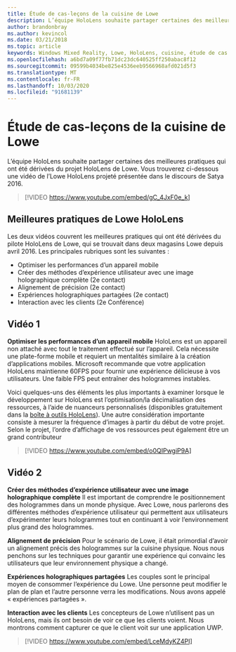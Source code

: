 ```yaml
---
title: Étude de cas-leçons de la cuisine de Lowe
description: L’équipe HoloLens souhaite partager certaines des meilleures pratiques qui ont été dérivées du projet HoloLens de Lowe.
author: brandonbray
ms.author: kevincol
ms.date: 03/21/2018
ms.topic: article
keywords: Windows Mixed Reality, Lowe, HoloLens, cuisine, étude de cas
ms.openlocfilehash: a6bd7a09f77fb71dc23dc640525ff250abac8f12
ms.sourcegitcommit: 09599b4034be825e4536eeb9566968afd021d5f3
ms.translationtype: MT
ms.contentlocale: fr-FR
ms.lasthandoff: 10/03/2020
ms.locfileid: "91681139"
---
```

# <a name="case-study---lessons-from-the-lowes-kitchen"></a>Étude de cas-leçons de la cuisine de Lowe

L’équipe HoloLens souhaite partager certaines des meilleures pratiques qui ont été dérivées du projet HoloLens de Lowe. Vous trouverez ci-dessous une vidéo de l’Lowe HoloLens projeté présentée dans le discours de Satya 2016.
<br>
>[!VIDEO https://www.youtube.com/embed/gC_4JxF0e_k]

## <a name="lowes-hololens-best-practices"></a>Meilleures pratiques de Lowe HoloLens

Les deux vidéos couvrent les meilleures pratiques qui ont été dérivées du pilote HoloLens de Lowe, qui se trouvait dans deux magasins Lowe depuis avril 2016. Les principales rubriques sont les suivantes :
* Optimiser les performances d’un appareil mobile
* Créer des méthodes d’expérience utilisateur avec une image holographique complète (2e contact)
* Alignement de précision (2e contact)
* Expériences holographiques partagées (2e contact)
* Interaction avec les clients (2e Conférence)

## <a name="video-1"></a>Vidéo 1

**Optimiser les performances d’un appareil mobile** HoloLens est un appareil non attaché avec tout le traitement effectué sur l’appareil. Cela nécessite une plate-forme mobile et requiert un mentalités similaire à la création d’applications mobiles. Microsoft recommande que votre application HoloLens maintienne 60FPS pour fournir une expérience délicieuse à vos utilisateurs. Une faible FPS peut entraîner des hologrammes instables.

Voici quelques-uns des éléments les plus importants à examiner lorsque le développement sur HoloLens est l’optimisation/la décimalisation des ressources, à l’aide de nuanceurs personnalisés (disponibles gratuitement dans la [boîte à outils HoloLens](https://github.com/Microsoft/HoloToolkit-Unity)). Une autre considération importante consiste à mesurer la fréquence d’images à partir du début de votre projet. Selon le projet, l’ordre d’affichage de vos ressources peut également être un grand contributeur
<br>
>[!VIDEO https://www.youtube.com/embed/o0QIPwgiP9A]

## <a name="video-2"></a>Vidéo 2

**Créer des méthodes d’expérience utilisateur avec une image holographique complète** Il est important de comprendre le positionnement des hologrammes dans un monde physique. Avec Lowe, nous parlerons des différentes méthodes d’expérience utilisateur qui permettent aux utilisateurs d’expérimenter leurs hologrammes tout en continuant à voir l’environnement plus grand des hologrammes.

**Alignement de précision** Pour le scénario de Lowe, il était primordial d’avoir un alignement précis des hologrammes sur la cuisine physique. Nous nous penchons sur les techniques pour garantir une expérience qui convainc les utilisateurs que leur environnement physique a changé.

**Expériences holographiques partagées** Les couples sont le principal moyen de consommer l’expérience du Lowe. Une personne peut modifier le plan de plan et l’autre personne verra les modifications. Nous avons appelé « expériences partagées ».

**Interaction avec les clients** Les concepteurs de Lowe n’utilisent pas un HoloLens, mais ils ont besoin de voir ce que les clients voient. Nous montrons comment capturer ce que le client voit sur une application UWP.
<br>
>[!VIDEO https://www.youtube.com/embed/LceMdyKZ4PI]
